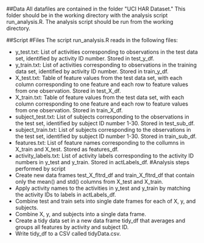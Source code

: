 ##Data
All datafiles are contained in the folder "UCI HAR Dataset."  This folder should be in the working directory with the analysis script run_analysis.R.  The analysis script should be run from the working directory.

##Script
#Files
The script run_analysis.R reads in the following files:
* y\_test.txt: List of activities corresponding to observations in the test data set, identified by activity ID number.  Stored in test\_y\_df.
* y\_train.txt: List of activities corresponding to observations in the training data set, identified by activity ID number.  Stored in train\_y\_df.
* X\_test.txt: Table of feature values from the test data set, with each column corresponding to one feature and each row to feature values from one observation.  Stored in test\_X\_df.
* X\_train.txt: Table of feature values from the test data set, with each column corresponding to one feature and each row to feature values from one observation.  Stored in train\_X\_df.
* subject\_test.txt:  List of subjects corresponding to the observations in the test set, identified by subject ID number 1-30.  Stored in test\_sub\_df.
* subject\_train.txt:  List of subjects corresponding to the observations in the test set, identified by subject ID number 1-30.  Stored in train\_sub\_df.
* features.txt:  List of feature names corresponding to the collumns in X\_train and X\_test.  Stored as features\_df.
* activity\_labels.txt:  List of activity labels corresponding to the activity ID numbers in y\_test and y\_train.  Stored in actLabels\_df.
#Analysis steps performed by script
* Create new data frames test\_X\_fltrd\_df and train\_X\_fltrd\_df that contain only the mean() and std() columns from X\_test and X\_train.
* Apply activity names to the activities in y\_test and y\_train by matching the activity IDs to labels in actLabels\_df.
* Combine test and train sets into single date frames for each of X, y, and subjects.
* Combine X, y, and subjects into a single data frame.
* Create a tidy data set in a new data frame tidy\_df that averages and groups all features by activity and subject ID.
* Write tidy\_df to a CSV called tidyData.csv.


